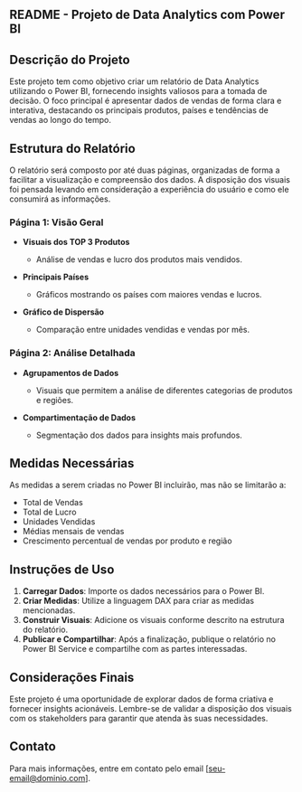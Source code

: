 ## README - Projeto de Data Analytics com Power BI

## Descrição do Projeto

Este projeto tem como objetivo criar um relatório de Data Analytics utilizando o Power BI, fornecendo insights valiosos para a tomada de decisão. O foco principal é apresentar dados de vendas de forma clara e interativa, destacando os principais produtos, países e tendências de vendas ao longo do tempo.

## Estrutura do Relatório

O relatório será composto por até duas páginas, organizadas de forma a facilitar a visualização e compreensão dos dados. A disposição dos visuais foi pensada levando em consideração a experiência do usuário e como ele consumirá as informações.

### Página 1: Visão Geral

- **Visuais dos TOP 3 Produtos**
  - Análise de vendas e lucro dos produtos mais vendidos.

- **Principais Países**
  - Gráficos mostrando os países com maiores vendas e lucros.

- **Gráfico de Dispersão**
  - Comparação entre unidades vendidas e vendas por mês.

### Página 2: Análise Detalhada

- **Agrupamentos de Dados**
  - Visuais que permitem a análise de diferentes categorias de produtos e regiões.

- **Compartimentação de Dados**
  - Segmentação dos dados para insights mais profundos.

## Medidas Necessárias

As medidas a serem criadas no Power BI incluirão, mas não se limitarão a:

- Total de Vendas
- Total de Lucro
- Unidades Vendidas
- Médias mensais de vendas
- Crescimento percentual de vendas por produto e região

## Instruções de Uso

1. **Carregar Dados**: Importe os dados necessários para o Power BI.
2. **Criar Medidas**: Utilize a linguagem DAX para criar as medidas mencionadas.
3. **Construir Visuais**: Adicione os visuais conforme descrito na estrutura do relatório.
4. **Publicar e Compartilhar**: Após a finalização, publique o relatório no Power BI Service e compartilhe com as partes interessadas.

## Considerações Finais

Este projeto é uma oportunidade de explorar dados de forma criativa e fornecer insights acionáveis. Lembre-se de validar a disposição dos visuais com os stakeholders para garantir que atenda às suas necessidades.

## Contato

Para mais informações, entre em contato pelo email [seu-email@dominio.com].
